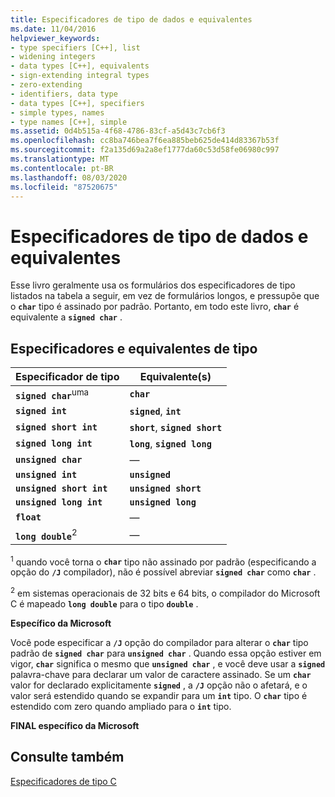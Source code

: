 ```yaml
---
title: Especificadores de tipo de dados e equivalentes
ms.date: 11/04/2016
helpviewer_keywords:
- type specifiers [C++], list
- widening integers
- data types [C++], equivalents
- sign-extending integral types
- zero-extending
- identifiers, data type
- data types [C++], specifiers
- simple types, names
- type names [C++], simple
ms.assetid: 0d4b515a-4f68-4786-83cf-a5d43c7cb6f3
ms.openlocfilehash: cc8ba746bea7f6ea885beb625de414d83367b53f
ms.sourcegitcommit: f2a135d69a2a8ef1777da60c53d58fe06980c997
ms.translationtype: MT
ms.contentlocale: pt-BR
ms.lasthandoff: 08/03/2020
ms.locfileid: "87520675"
---
```

# <a name="data-type-specifiers-and-equivalents"></a>Especificadores de tipo de dados e equivalentes

Esse livro geralmente usa os formulários dos especificadores de tipo listados na tabela a seguir, em vez de formulários longos, e pressupõe que o **`char`** tipo é assinado por padrão. Portanto, em todo este livro, **`char`** é equivalente a **`signed char`** .

## <a name="type-specifiers-and-equivalents"></a>Especificadores e equivalentes de tipo

| Especificador de tipo | Equivalente(s) |
|--|--|
| **`signed char`**<sup>uma</sup> | **`char`** |
| **`signed int`** | **`signed`**, **`int`** |
| **`signed short int`** | **`short`**, **`signed short`** |
| **`signed long int`** | **`long`**, **`signed long`** |
| **`unsigned char`** | — |
| **`unsigned int`** | **`unsigned`** |
| **`unsigned short int`** | **`unsigned short`** |
| **`unsigned long int`** | **`unsigned long`** |
| **`float`** | — |
| **`long double`**<sup>2</sup> | — |

<sup>1</sup> quando você torna o **`char`** tipo não assinado por padrão (especificando a opção do **`/J`** compilador), não é possível abreviar **`signed char`** como **`char`** .

<sup>2</sup> em sistemas operacionais de 32 bits e 64 bits, o compilador do Microsoft C é mapeado **`long double`** para o tipo **`double`** .

**Específico da Microsoft**

Você pode especificar a **`/J`** opção do compilador para alterar o **`char`** tipo padrão de **`signed char`** para **`unsigned char`** . Quando essa opção estiver em vigor, **`char`** significa o mesmo que **`unsigned char`** , e você deve usar a **`signed`** palavra-chave para declarar um valor de caractere assinado. Se um **`char`** valor for declarado explicitamente **`signed`** , a **`/J`** opção não o afetará, e o valor será estendido quando se expandir para um **`int`** tipo. O **`char`** tipo é estendido com zero quando ampliado para o **`int`** tipo.

**FINAL específico da Microsoft**

## <a name="see-also"></a>Consulte também

[Especificadores de tipo C](../c-language/c-type-specifiers.md)
